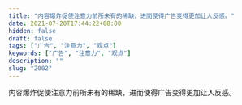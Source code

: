 ```yaml
---
title: "内容爆炸促使注意力前所未有的稀缺，进而使得广告变得更加让人反感。"
date: 2021-07-20T17:44:22+08:00
hidden: false
draft: false
tags: ["广告", "注意力", "观点"]
keywords: ["广告", "注意力", "观点"]
description: ""
slug: "2002"
---
```


内容爆炸促使注意力前所未有的稀缺，进而使得广告变得更加让人反感。